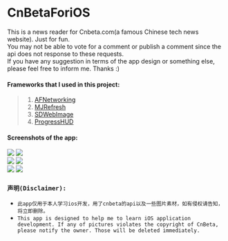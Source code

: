 # CnBetaForiOS <br /> 

This is a news reader for Cnbeta.com(a famous Chinese tech news website). Just for fun.<br /> 
You may not be able to vote for a comment or publish a comment since the api does not response to these requests.<br /> 
If you have any suggestion in terms of the app design or something else, please feel free to inform me. Thanks :)<br /> 

#### Frameworks that I used in this project:<br /> 
> 1. [AFNetworking](https://github.com/AFNetworking/AFNetworking)<br />
> 2. [MJRefresh](https://github.com/CoderMJLee/MJRefresh)<br />
> 3. [SDWebImage](https://github.com/rs/SDWebImage)<br />
> 4. [ProgressHUD](https://github.com/relatedcode/ProgressHUD)<br />

#### Screenshots of the app:

![](https://raw.githubusercontent.com/Xadoy/CnBetaForiOS/master/mdimgs2/screenshot1.png)
![](https://raw.githubusercontent.com/Xadoy/CnBetaForiOS/master/mdimgs2/screenshot2.png)<br /> 
![](https://raw.githubusercontent.com/Xadoy/CnBetaForiOS/master/mdimgs2/screenshot3.png)
![](https://raw.githubusercontent.com/Xadoy/CnBetaForiOS/master/mdimgs2/screenshot4.png)<br /> 
![](https://raw.githubusercontent.com/Xadoy/CnBetaForiOS/master/mdimgs2/screenshot5.png)
![](https://raw.githubusercontent.com/Xadoy/CnBetaForiOS/master/mdimgs2/screenshot6.png)<br /> 


### `声明(Disclaimer):`
* `此app仅用于本人学习ios开发，用了cnbeta的api以及一些图片素材，如有侵权请告知，将立即删除。`
* `This app is designed to help me to learn iOS application development. If any of pictures violates the copyright of CnBeta, please notify the owner. Those will be deleted immediately.`
